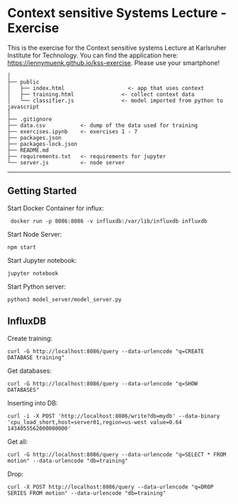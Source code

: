 # Context sensitive Systems Lecture - Exercise
This is the exercise for the Context sensitive systems Lecture at Karlsruher Institute for Technology.
You can find the application here: https://jennymuenk.github.io/kss-exercise.
Please use your smartphone!

    │
    ├── public                                
    │   ├── index.html                    <- app that uses context
    │   ├── training.html               <- collect context data
    │   └── classifier.js               <- model imported from python to javascript   
    │   
    ├── .gitignore 
    ├── data.csv           <- dump of the data used for training
    ├── exercises.ipynb    <- exercises 1 - 7 
    ├── packages.json     
    ├── packages-lock.json 
    ├── README.md 
    ├── requirements.txt   <- requirements for jupyter
    └── server.js          <- node server

--------

## Getting Started
Start Docker Container for influx:
```
 docker run -p 8086:8086 -v influxdb:/var/lib/influxdb influxdb
```

Start Node Server:
```
npm start

```

Start Jupyter notebook:
```
jupyter notebook
```

Start Python server:
```
python3 model_server/model_server.py
```

## InfluxDB 
Create training:
```
curl -G http://localhost:8086/query --data-urlencode "q=CREATE DATABASE training"
```

Get databases:
```
curl -G http://localhost:8086/query --data-urlencode "q=SHOW DATABASES"
```

Inserting into DB:
```
curl -i -X POST 'http://localhost:8086/write?db=mydb' --data-binary 'cpu_load_short,host=server01,region=us-west value=0.64 1434055562000000000'

```

Get all:
```
curl -G http://localhost:8086/query --data-urlencode "q=SELECT * FROM motion" --data-urlencode "db=training"
```

Drop:
```
curl -X POST http://localhost:8086/query --data-urlencode "q=DROP SERIES FROM motion" --data-urlencode "db=training"
```
